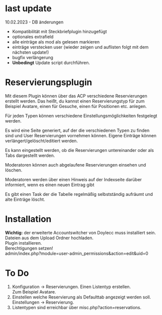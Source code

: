 # last update       
10.02.2023 - DB änderungen
- Kompatibilität mit Steckbriefplugin hinzugefügt
- optionales extrafield 
- alle einträge als mod als gelesen markieren
- einträge verstecken user (wieder zeigen und auflisten folgt mit dem nächsten update!)
- bugfix verlängerung
- **Unbedingt** Update script durchführen.


# Reservierungsplugin

Mit diesem Plugin können über das ACP verschiedene Reservierungen erstellt werden. Das heißt, du kannst einen Reservierungstyp für zum Beispiel Avatare, einen für Gesuche, einen für Positionen etc. anlegen.  

Für jeden Typen können verschiedene Einstellungsmöglichkeiten festgelegt werden.  

Es wird eine Seite generiert, auf der die verschiedenen Typen zu finden sind und User Reservierungen vornehmen können. Eigene Einträge können verlängert/gelöscht/editiert werden.  

Es kann eingestellt werden, ob die Reservierungen untereinander oder als Tabs dargestellt werden.

Moderatoren können auch abgelaufene Reservierungen einsehen und löschen.  

Moderatoren werden über einen Hinweis auf der Indexseite darüber informiert, wenn es einen neuen Eintrag gibt

Es gibt einen Task der die Tabelle regelmäßig selbstständig aufräumt und alte Einträge löscht.  


# Installation
**Wichtig:** der erweiterte Accountswitcher von Doylecc muss installiert sein.      
Dateien aus dem Upload Ordner hochladen.       
Plugin installieren.        
Berechtigungen setzen!      
admin/index.php?module=user-admin_permissions&action=edit&uid=0         

# To Do
1. Konfiguration -> Reservierungen. 
    Einen Listentyp erstellen.  
    Zum Beispiel Avatare. 
2. Einstellen welche Reservierung als Defaulttab angezeigt werden soll. 
    Einstellungen -> Reservierung. 
3. Listentypen sind erreichbar über misc.php?action=reservations.  

